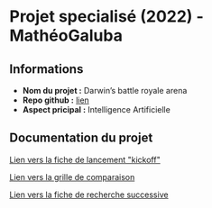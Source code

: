# Projet specialisé (2022) - MathéoGaluba

## Informations

- **Nom du projet :** Darwin’s battle royale arena
- **Repo github :** [lien](https://github.com/cegepmatane/projet-specialise-2022-Matheo-Galuba)
- **Aspect pricipal :** Intelligence Artificielle
## Documentation du projet

[Lien vers la fiche de lancement "kickoff"](https://docs.google.com/document/d/1qF1iZAdF3IDPa3s8YlFjtiXWpijnrOiP3hhAlVRNXjY/edit?usp=sharing)

[Lien vers la grille de comparaison](https://docs.google.com/presentation/d/1I9EQ0xb6P17-xXolSpcOsdqIueDFJLrxob3Lt8X8flo/edit?usp=sharing)

[Lien vers la fiche de recherche successive](https://docs.google.com/presentation/d/1UeKL0SS8rF3OlXzoT8Iav-os_3cav_TlNGDJMO1TyPk/edit?usp=sharing)
